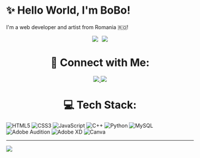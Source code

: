 # ✨️ Hello World, I'm BoBo!
I'm a web developer and artist from Romania 🇷🇴!

<div align="center" style="display: flex; justify-content: center; gap: 10px; flex-wrap: wrap;">
  <img src="https://nirzak-streak-stats.vercel.app/?user=hlbobo&theme=dark&hide_border=false">
  </img>
  <img src="https://github-readme-stats.vercel.app/api/top-langs/?username=hlbobo&theme=dark&hide_border=false&include_all_commits=false&count_private=false&layout=compact">
  </img>
</div>

<div align="center">
  <h1>🔗 Connect with Me:</h1>
</div>

<div align="center">
  <a href="https://www.youtube.com/@BoBo_H">
    <img src="https://img.shields.io/badge/YouTube-%23FF0000.svg?logo=YouTube&logoColor=white"></img>
  </a>
  
  <a href="https://www.instagram.com/bogdanhategan">
    <img src="https://img.shields.io/badge/Instagram-%23E4405F.svg?logo=Instagram&logoColor=white"></img>
  </a>
</div>

<div align="center">
  <h1>💻 Tech Stack:</h1>
</div>

![HTML5](https://img.shields.io/badge/html5-%23E34F26.svg?style=for-the-badge&logo=html5&logoColor=white) ![CSS3](https://img.shields.io/badge/css3-%231572B6.svg?style=for-the-badge&logo=css3&logoColor=white) ![JavaScript](https://img.shields.io/badge/javascript-%23323330.svg?style=for-the-badge&logo=javascript&logoColor=%23F7DF1E) ![C++](https://img.shields.io/badge/c++-%2300599C.svg?style=for-the-badge&logo=c%2B%2B&logoColor=white) ![Python](https://img.shields.io/badge/python-3670A0?style=for-the-badge&logo=python&logoColor=ffdd54) ![MySQL](https://img.shields.io/badge/mysql-4479A1.svg?style=for-the-badge&logo=mysql&logoColor=white) ![Adobe Audition](https://img.shields.io/badge/Adobe%20Audition-9999FF.svg?style=for-the-badge&logo=Adobe%20Audition&logoColor=white) ![Adobe XD](https://img.shields.io/badge/Adobe%20XD-470137?style=for-the-badge&logo=Adobe%20XD&logoColor=#FF61F6) ![Canva](https://img.shields.io/badge/Canva-%2300C4CC.svg?style=for-the-badge&logo=Canva&logoColor=white)

---
[![](https://visitcount.itsvg.in/api?id=hlbobo&icon=0&color=1)](https://visitcount.itsvg.in)

<!-- Proudly created with GPRM ( https://gprm.itsvg.in ) -->
